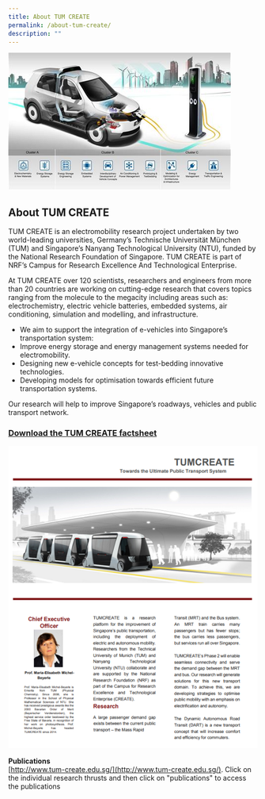 ```yaml
---
title: About TUM CREATE
permalink: /about-tum-create/
description: ""
---
```

![](/images/TUM%20CREATE%20Intro.jpg)

About TUM CREATE
----------------

TUM CREATE is an electromobility research project undertaken by two world-leading universities, Germany’s Technische Universität München (TUM) and Singapore’s Nanyang Technological University (NTU), funded by the National Research Foundation of Singapore. TUM CREATE is part of NRF’s Campus for Research Excellence And Technological Enterprise. 

At TUM CREATE over 120 scientists, researchers and engineers from more than 20 countries are working on cutting-edge research that covers topics ranging from the molecule to the megacity including areas such as: electrochemistry, electric vehicle batteries, embedded systems, air conditioning, simulation and modelling, and infrastructure.

*   We aim to support the integration of e-vehicles into Singapore’s transportation system:
*   Improve energy storage and energy management systems needed for electromobility.
*   Designing new e-vehicle concepts for test-bedding innovative technologies.
*   Developing models for optimisation towards efficient future transportation systems.

Our research will help to improve Singapore’s roadways, vehicles and public transport network.

### **[Download the TUM CREATE factsheet](/files/tumcreate-factsheet-for-nrf.pdf)**
![](/images/Screenshot%202023-03-28%20185404.png)

**Publications**  
[http://www.tum-create.edu.sg/](http://www.tum-create.edu.sg/). Click on the individual research thrusts and then click on "publications" to access the publications